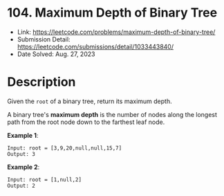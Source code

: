 # 104. Maximum Depth of Binary Tree

- Link: https://leetcode.com/problems/maximum-depth-of-binary-tree/
- Submission Detail: https://leetcode.com/submissions/detail/1033443840/
- Date Solved: Aug. 27, 2023

# Description

Given the `root` of a binary tree, return its maximum depth.

A binary tree's **maximum depth** is the number of nodes along the longest path from the root node down to the farthest leaf node.

**Example 1**:

```
Input: root = [3,9,20,null,null,15,7]
Output: 3
```

**Example 2**:

```
Input: root = [1,null,2]
Output: 2
```
